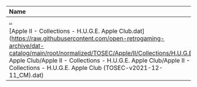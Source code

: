 |Name|Size|
|:---|---:|
|[..](../index.html)|DIR|
|[Apple II - Collections - H.U.G.E. Apple Club.dat](https://raw.githubusercontent.com/open-retrogaming-archive/dat-catalog/main/root/normalized/TOSEC/Apple/II/Collections/H.U.G.E. Apple Club/Apple II - Collections - H.U.G.E. Apple Club/Apple II - Collections - H.U.G.E. Apple Club (TOSEC-v2021-12-11_CM).dat)|1306|
